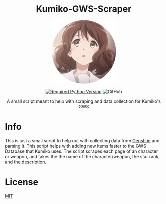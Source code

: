 <div align=center>

# Kumiko-GWS-Scraper

![Kumiko](https://raw.githubusercontent.com/No767/Kumiko/dev/assets/kumiko-resized-round.png)

[![Required Python Version](https://img.shields.io/badge/Python-3.10-blue?logo=python&logoColor=white)](https://github.com/No767/Kumiko-GWS-Scraper/blob/master/pyproject.toml) ![GitHub](https://img.shields.io/github/license/No767/Kumiko-GWS-Scraper?label=License&logo=github)

A small script meant to help with scraping and data collection for Kumiko's GWS

<div align=left>

# Info

This is just a small script to help out with collecting data from [Gensh.in](https://www.gensh.in/) and parsing it. This script helps with adding new items faster to the GWS Database that Kumiko uses. The script scrapes each page of an character or weapon, and takes the the name of the character/weapon, the star rank, and the description.

# License 

[MIT](./LICENSE)